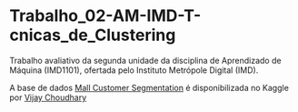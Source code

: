 # Trabalho_02-AM-IMD-T-cnicas_de_Clustering
Trabalho avaliativo da segunda unidade da disciplina de Aprendizado de Máquina (IMD1101), ofertada pelo Instituto Metrópole Digital (IMD).

A base de dados [Mall Customer Segmentation](https://www.kaggle.com/datasets/vjchoudhary7/customer-segmentation-tutorial-in-python) é disponibilizada no Kaggle por [Vijay Choudhary](https://www.kaggle.com/vjchoudhary7)

